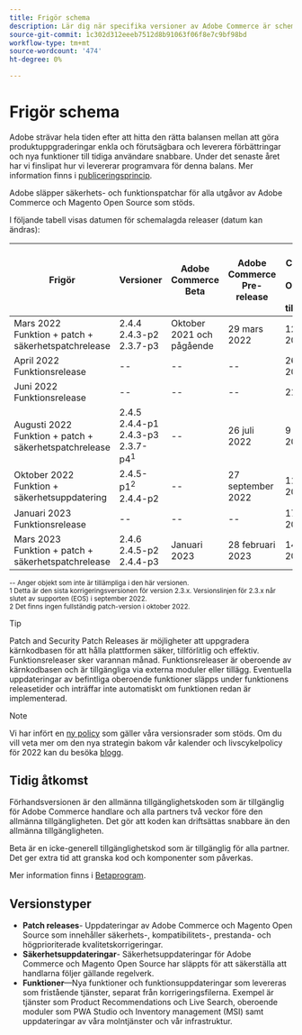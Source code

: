```yaml
---
title: Frigör schema
description: Lär dig när specifika versioner av Adobe Commerce är schemalagda för betaversion, förhandsversioner och allmän tillgänglighet.
source-git-commit: 1c302d312eeeb7512d8b91063f06f8e7c9bf98bd
workflow-type: tm+mt
source-wordcount: '474'
ht-degree: 0%

---
```



# Frigör schema

Adobe strävar hela tiden efter att hitta den rätta balansen mellan att göra produktuppgraderingar enkla och förutsägbara och leverera förbättringar och nya funktioner till tidiga användare snabbare. Under det senaste året har vi finslipat hur vi levererar programvara för denna balans. Mer information finns i [publiceringsprincip](policy.md).

Adobe släpper säkerhets- och funktionspatchar för alla utgåvor av Adobe Commerce och Magento Open Source som stöds.

I följande tabell visas datumen för schemalagda releaser (datum kan ändras):

| Frigör | Versioner | Adobe Commerce Beta | Adobe Commerce Pre-release | Adobe Commerce &amp; Magento Open Source<br>Allmän tillgänglighet |
|-----------------------------------------------------------------|-------------------------------------------------------|---------------------------|----------------------------------|---------------------------------------------------------------------|
| Mars 2022<br>Funktion + patch + säkerhetspatchrelease | 2.4.4<br>2.4.3-p2<br>2.3.7-p3 | Oktober 2021 och pågående | 29 mars 2022 | 12 april 2022 |
| April 2022<br>Funktionsrelease | \-\- | \-\- | \-\- | 26 april 2022 |
| Juni 2022<br>Funktionsrelease | \-\- | \-\- | \-\- | 21 juni 2022 |
| Augusti 2022<br>Funktion + patch + säkerhetspatchrelease | 2.4.5<br>2.4.4-p1<br>2.4.3-p3<br>2.3.7-p4<sup>1</sup> | \-\- | 26 juli 2022 | 9 augusti 2022 |
| Oktober 2022<br>Funktion + säkerhetsuppdatering | 2.4.5-p1<sup>2</sup><br>2.4.4-p2 | \-\- | 27 september 2022 | 11 oktober 2022 |
| Januari 2023<br>Funktionsrelease | \-\- | \-\- | \-\- | 17 januari 2023 |
| Mars 2023<br>Funktion + patch + säkerhetspatchrelease | 2.4.6<br>2.4.5-p2<br>2.4.4-p3 | Januari 2023 | 28 februari 2023 | 14 mars 2023 |

<sup>\-\- Anger objekt som inte är tillämpliga i den här versionen.</sup><br>
<sup>1 Detta är den sista korrigeringsversionen för version 2.3.x. Versionslinjen för 2.3.x når slutet av supporten (EOS) i september 2022.</sup><br>
<sup>2 Det finns ingen fullständig patch-version i oktober 2022.</sup><br>

>[!TIP]
>
>Patch and Security Patch Releases är möjligheter att uppgradera kärnkodbasen för att hålla plattformen säker, tillförlitlig och effektiv. Funktionsreleaser sker varannan månad. Funktionsreleaser är oberoende av kärnkodbasen och är tillgängliga via externa moduler eller tillägg. Eventuella uppdateringar av befintliga oberoende funktioner släpps under funktionens releasetider och inträffar inte automatiskt om funktionen redan är implementerad.

>[!NOTE]
>
>Vi har infört en [ny policy](https://www.adobe.com/content/dam/cc/en/legal/terms/enterprise/pdfs/Adobe-Commerce-Software-Lifecycle-Policy.pdf) som gäller våra versionsrader som stöds. Om du vill veta mer om den nya strategin bakom vår kalender och livscykelpolicy för 2022 kan du besöka [blogg](https://business.adobe.com/blog/how-to/accelerating-innovation-through-simplified-release-strategy).

## Tidig åtkomst

Förhandsversionen är den allmänna tillgänglighetskoden som är tillgänglig för Adobe Commerce handlare och alla partners två veckor före den allmänna tillgängligheten. Det gör att koden kan driftsättas snabbare än den allmänna tillgängligheten.

Beta är en icke-generell tillgänglighetskod som är tillgänglig för alla partner. Det ger extra tid att granska kod och komponenter som påverkas.

Mer information finns i [Betaprogram](beta-program.md).

## Versionstyper

- **Patch releases**- Uppdateringar av Adobe Commerce och Magento Open Source som innehåller säkerhets-, kompatibilitets-, prestanda- och högprioriterade kvalitetskorrigeringar.
- **Säkerhetsuppdateringar**- Säkerhetsuppdateringar för Adobe Commerce och Magento Open Source har släppts för att säkerställa att handlarna följer gällande regelverk.
- **Funktioner**—Nya funktioner och funktionsuppdateringar som levereras som fristående tjänster, separat från korrigeringsfilerna. Exempel är tjänster som Product Recommendations och Live Search, oberoende moduler som PWA Studio och Inventory management (MSI) samt uppdateringar av våra molntjänster och vår infrastruktur.

